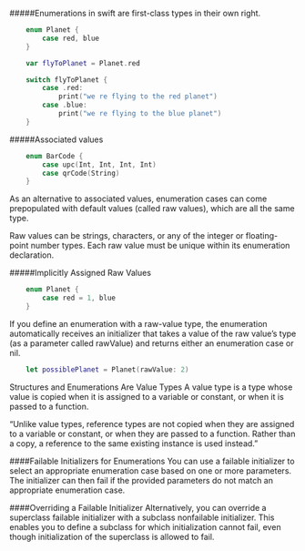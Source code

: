 #####Enumerations in swift are first-class types in their own right.

```swift
	enum Planet {
		case red, blue
	}

	var flyToPlanet = Planet.red

	switch flyToPlanet {
		case .red:
			print("we re flying to the red planet")
		case .blue:
			print("we re flying to the blue planet")
	}
```

#####Associated values

```swift
	enum BarCode {
		case upc(Int, Int, Int, Int)
		case qrCode(String)
	}
```

As an alternative to associated values, enumeration cases can come prepopulated with default values (called raw values), which are all the same type.

Raw values can be strings, characters, or any of the integer or floating-point number types. Each raw value must be unique within its enumeration declaration.

#####Implicitly Assigned Raw Values

```swift
	enum Planet {
		case red = 1, blue
	}
```

If you define an enumeration with a raw-value type, the enumeration automatically receives an initializer that takes a value of the raw value’s type (as a parameter called rawValue) and returns either an enumeration case or nil. 

```swift
	let possiblePlanet = Planet(rawValue: 2)
```

Structures and Enumerations Are Value Types
A value type is a type whose value is copied when it is assigned to a variable or constant, or when it is passed to a function.

“Unlike value types, reference types are not copied when they are assigned to a variable or constant, or when they are passed to a function. Rather than a copy, a reference to the same existing instance is used instead.”

####Failable Initializers for Enumerations
You can use a failable initializer to select an appropriate enumeration case based on one or more parameters. The initializer can then fail if the provided parameters do not match an appropriate enumeration case.

####Overriding a Failable Initializer
Alternatively, you can override a superclass failable initializer with a subclass nonfailable initializer. This enables you to define a subclass for which initialization cannot fail, even though initialization of the superclass is allowed to fail.
